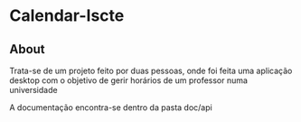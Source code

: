 # Calendar-Iscte

## About
Trata-se de um projeto feito por duas pessoas, onde foi feita uma aplicação desktop com o objetivo de gerir horários de um professor numa universidade

A documentação encontra-se dentro da pasta doc/api


